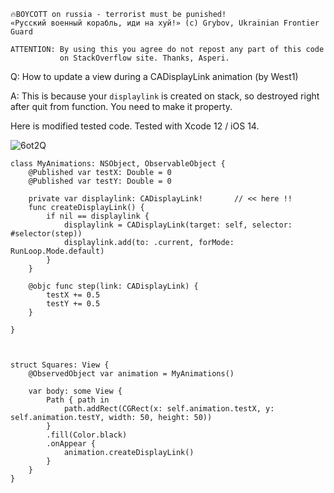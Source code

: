 ```
🔥BOYCOTT on russia - terrorist must be punished!
«Русский военный корабль, иди на хуй!» (c) Grybov, Ukrainian Frontier Guard

ATTENTION: By using this you agree do not repost any part of this code
           on StackOverflow site. Thanks, Asperi.
```

Q: How to update a view during a CADisplayLink animation (by West1)

A: This is because your `displaylink` is created on stack, so destroyed right after quit from function. You need to make it property.

Here is modified tested code. Tested with Xcode 12 / iOS 14.

![6ot2Q](https://user-images.githubusercontent.com/62171579/180137756-a6e9f104-ef0c-4b72-8045-471e237d569f.gif)

```
class MyAnimations: NSObject, ObservableObject {
    @Published var testX: Double = 0
    @Published var testY: Double = 0

    private var displaylink: CADisplayLink!       // << here !!
    func createDisplayLink() {
        if nil == displaylink {
            displaylink = CADisplayLink(target: self, selector: #selector(step))
            displaylink.add(to: .current, forMode: RunLoop.Mode.default)
        }
    }

    @objc func step(link: CADisplayLink) {
        testX += 0.5
        testY += 0.5
    }

}



struct Squares: View {
    @ObservedObject var animation = MyAnimations()

    var body: some View {
        Path { path in
            path.addRect(CGRect(x: self.animation.testX, y: self.animation.testY, width: 50, height: 50))
        }
        .fill(Color.black)
        .onAppear {
            animation.createDisplayLink()
        }
    }
}
```
